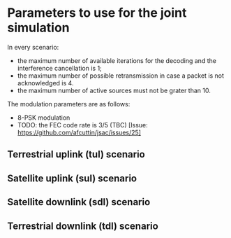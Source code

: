 # Parameters to use for the joint simulation
In every scenario:
- the maximum number of available iterations for the decoding and the interference cancellation is 1;
- the maximum number of possible retransmission in case a packet is not acknowledged is 4.
- the maximum number of active sources must not be grater than 10.

The modulation parameters are as follows:
- 8-PSK modulation
- TODO: the FEC code rate is 3/5 (TBC) [Issue: https://github.com/afcuttin/jsac/issues/25]

## Terrestrial uplink (tul) scenario

## Satellite uplink (sul) scenario

## Satellite downlink (sdl) scenario

## Terrestrial downlink (tdl) scenario
